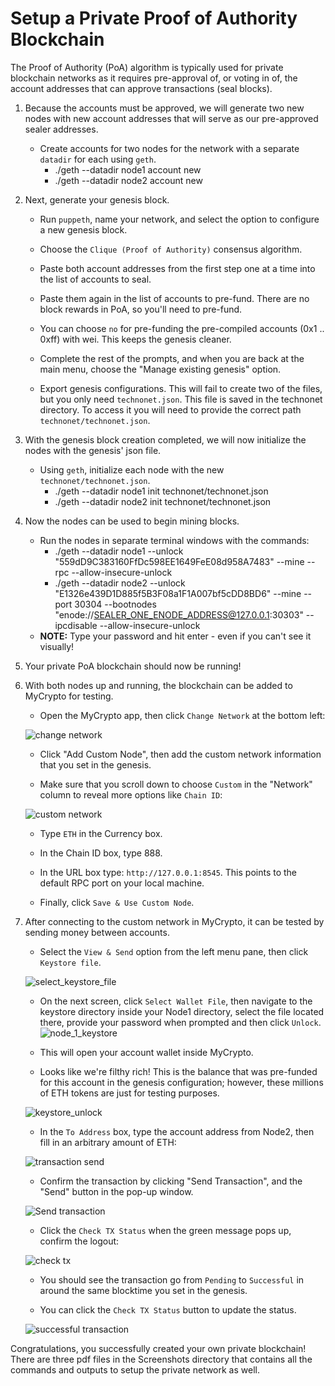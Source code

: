 # Setup a Private Proof of Authority Blockchain

The Proof of Authority (PoA) algorithm is typically used for private blockchain networks as it requires pre-approval of, or voting in of, the account addresses that can approve transactions (seal blocks).  

1. Because the accounts must be approved, we will generate two new nodes with new account addresses that will serve as our pre-approved sealer addresses.

    * Create accounts for two nodes for the network with a separate `datadir` for each using `geth`.
        * ./geth --datadir node1 account new
        * ./geth --datadir node2 account new

2. Next, generate your genesis block.

    * Run `puppeth`, name your network, and select the option to configure a new genesis block.

    * Choose the `Clique (Proof of Authority)` consensus algorithm.

    * Paste both account addresses from the first step one at a time into the list of accounts to seal.

    * Paste them again in the list of accounts to pre-fund. There are no block rewards in PoA, so you'll need to pre-fund.

    * You can choose `no` for pre-funding the pre-compiled accounts (0x1 .. 0xff) with wei. This keeps the genesis cleaner.

    * Complete the rest of the prompts, and when you are back at the main menu, choose the "Manage existing genesis" option.

    * Export genesis configurations. This will fail to create two of the files, but you only need `technonet.json`. This file is saved in the technonet directory. To access it you will need to provide the correct path `technonet/technonet.json`.

3. With the genesis block creation completed, we will now initialize the nodes with the genesis' json file.

    * Using `geth`, initialize each node with the new `technonet/technonet.json`.
        * ./geth --datadir node1 init technonet/technonet.json
        * ./geth --datadir node2 init technonet/technonet.json

4. Now the nodes can be used to begin mining blocks.

    * Run the nodes in separate terminal windows with the commands:
        *  ./geth --datadir node1 --unlock "559dD9C383160FfDc598EE1649FeE08d958A7483" --mine --rpc --allow-insecure-unlock
        *  ./geth --datadir node2 --unlock "E1326e439D1D885f5B3F08a1F1A007bf5cDD8BD6" --mine --port 30304 --bootnodes "enode://SEALER_ONE_ENODE_ADDRESS@127.0.0.1:30303" --ipcdisable --allow-insecure-unlock
    * **NOTE:** Type your password and hit enter - even if you can't see it visually!

5. Your private PoA blockchain should now be running!

6. With both nodes up and running, the blockchain can be added to MyCrypto for testing.

    * Open the MyCrypto app, then click `Change Network` at the bottom left:

    ![change network](Screenshots/change-network.png)

    * Click "Add Custom Node", then add the custom network information that you set in the genesis.

    * Make sure that you scroll down to choose `Custom` in the "Network" column to reveal more options like `Chain ID`:

    ![custom network](Screenshots/network_setup.png)

    * Type `ETH` in the Currency box.
    
    * In the Chain ID box, type 888.

    * In the URL box type: `http://127.0.0.1:8545`.  This points to the default RPC port on your local machine.

    * Finally, click `Save & Use Custom Node`. 

7. After connecting to the custom network in MyCrypto, it can be tested by sending money between accounts.

    * Select the `View & Send` option from the left menu pane, then click `Keystore file`.

    ![select_keystore_file](Screenshots/select_keystore_file.png)

    * On the next screen, click `Select Wallet File`, then navigate to the keystore directory inside your Node1 directory, select the file located there, provide your password when prompted and then click `Unlock`.
    ![node_1_keystore](Screenshots/node_1_keystore.png)

    * This will open your account wallet inside MyCrypto. 
    
    * Looks like we're filthy rich! This is the balance that was pre-funded for this account in the genesis configuration; however, these millions of ETH tokens are just for testing purposes.   

    ![keystore_unlock](Screenshots/node_1_unlocked.png)

    * In the `To Address` box, type the account address from Node2, then fill in an arbitrary amount of ETH:

     ![transaction send](Screenshots/send.png)

    * Confirm the transaction by clicking "Send Transaction", and the "Send" button in the pop-up window.  

    ![Send transaction](Screenshots/tx_confirmation_screen.png)

    * Click the `Check TX Status` when the green message pops up, confirm the logout:

    ![check tx](Screenshots/tx_hash.png)

    * You should see the transaction go from `Pending` to `Successful` in around the same blocktime you set in the genesis.

    * You can click the `Check TX Status` button to update the status.

    ![successful transaction](Screenshots/tx_status_check.png)

Congratulations, you successfully created your own private blockchain! There are three pdf files in the Screenshots directory that contains all the commands and outputs to setup the private network as well. 